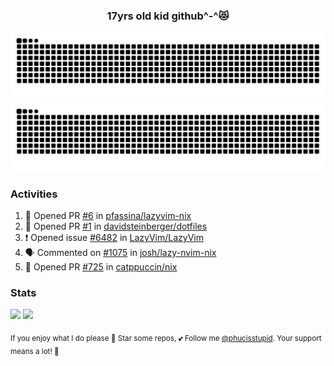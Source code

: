<h3 align="center">17yrs old kid github^-^😻</h3>

![GitHub Contribution Grid Snake (Dark)](https://raw.githubusercontent.com/phucisstupid/phucisstupid/output/catppuccin-mocha.svg#gh-dark-mode-only)
![GitHub Contribution Grid Snake (Light)](https://raw.githubusercontent.com/phucisstupid/phucisstupid/output/github-contribution-grid-snake.svg#gh-light-mode-only)

### Activities

<!--START_SECTION:activity-->
1. 💪 Opened PR [#6](https://github.com/pfassina/lazyvim-nix/pull/6) in [pfassina/lazyvim-nix](https://github.com/pfassina/lazyvim-nix)
2. 💪 Opened PR [#1](https://github.com/davidsteinberger/dotfiles/pull/1) in [davidsteinberger/dotfiles](https://github.com/davidsteinberger/dotfiles)
3. ❗ Opened issue [#6482](https://github.com/LazyVim/LazyVim/issues/6482) in [LazyVim/LazyVim](https://github.com/LazyVim/LazyVim)
4. 🗣 Commented on [#1075](https://github.com/josh/lazy-nvim-nix/issues/1075#issuecomment-3314574781) in [josh/lazy-nvim-nix](https://github.com/josh/lazy-nvim-nix)
5. 💪 Opened PR [#725](https://github.com/catppuccin/nix/pull/725) in [catppuccin/nix](https://github.com/catppuccin/nix)
<!--END_SECTION:activity-->

### Stats

<div>
  <img width=400 src="https://github-readme-stats.vercel.app/api?username=phucisstupid&show_icons=true&theme=catppuccin_mocha"/>
  <img width=400 src="https://github-readme-stats.vercel.app/api/top-langs?username=phucisstupid&layout=compact&theme=catppuccin_mocha&card_width=395"/>
</div>

<sub>If you enjoy what I do please 🌟 Star some repos, 💕 Follow me [@phucisstupid](https://github.com/phucisstupid). Your support means a lot! 🥰
